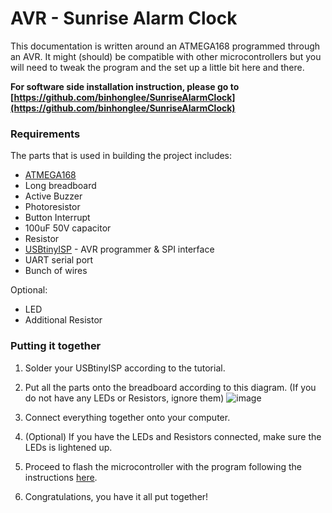 # AVR - Sunrise Alarm Clock

This documentation is written around an ATMEGA168 programmed through an AVR. It might (should) be compatible with other microcontrollers but you will need to tweak the program and the set up a little bit here and there.

**For software side installation instruction, please go to [https://github.com/binhonglee/SunriseAlarmClock](https://github.com/binhonglee/SunriseAlarmClock)**

### Requirements

The parts that is used in building the project includes:
- [ATMEGA168](http://www.atmel.com/devices/ATMEGA168.aspx)
- Long breadboard
- Active Buzzer
- Photoresistor
- Button Interrupt
- 100uF 50V capacitor
- Resistor
- [USBtinyISP](https://learn.adafruit.com/usbtinyisp) - AVR programmer & SPI interface
- UART serial port
- Bunch of wires

Optional:
- LED
- Additional Resistor

### Putting it together

1. Solder your USBtinyISP according to the tutorial.

2. Put all the parts onto the breadboard according to this diagram. (If you do not have any LEDs or Resistors, ignore them)
![image](./diagram.png)

3. Connect everything together onto your computer.

4. (Optional) If you have the LEDs and Resistors connected, make sure the LEDs is lightened up.

5. Proceed to flash the microcontroller with the program following the instructions [here](https://github.com/binhonglee/AVR---Sunrise-Alarm-Clock).

6. Congratulations, you have it all put together!
